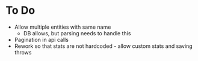 # To Do

- Allow multiple entities with same name
    - DB allows, but parsing needs to handle this
- Pagination in api calls
- Rework so that stats are not hardcoded - allow custom stats and saving throws
